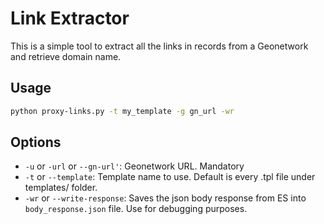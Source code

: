 # Link Extractor

This is a simple tool to extract all the links in records from a Geonetwork and retrieve domain name.

## Usage
    
```bash
python proxy-links.py -t my_template -g gn_url -wr
```

## Options

- `-u` or `-url` or `--gn-url'`: Geonetwork URL. Mandatory
- `-t` or `--template`: Template name to use. Default is every .tpl file under templates/ folder.
- `-wr` or `--write-response`: Saves the json body response from ES into `body_response.json` file. Use for debugging purposes.

